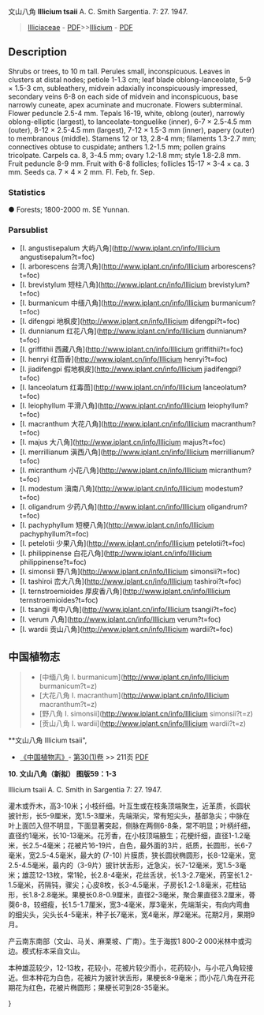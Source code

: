 文山八角 **Illicium tsaii** A. C. Smith Sargentia. 7: 27. 1947.

> [Illiciaceae](http://www.iplant.cn/info/Illiciaceae?t=foc) - [PDF](http://www.iplant.cn/foc/pdf/Illiciaceae.pdf)>>[Illicium](http://www.iplant.cn/info/Illicium?t=foc) - [PDF](http://www.iplant.cn/foc/pdf/Illicium.pdf)

## Description

Shrubs or trees, to 10 m tall. Perules small, inconspicuous. Leaves in clusters at distal nodes; petiole 1-1.3 cm; leaf blade oblong-lanceolate, 5-9 × 1.5-3 cm, subleathery, midvein adaxially inconspicuously impressed, secondary veins 6-8 on each side of midvein and inconspicuous, base narrowly cuneate, apex acuminate and mucronate. Flowers subterminal. Flower peduncle 2.5-4 mm. Tepals 16-19, white, oblong (outer), narrowly oblong-elliptic (largest), to lanceolate-tonguelike (inner), 6-7 × 2.5-4.5 mm (outer), 8-12 × 2.5-4.5 mm (largest), 7-12 × 1.5-3 mm (inner), papery (outer) to membranous (middle). Stamens 12 or 13, 2.8-4 mm; filaments 1.3-2.7 mm; connectives obtuse to cuspidate; anthers 1.2-1.5 mm; pollen grains tricolpate. Carpels ca. 8, 3-4.5 mm; ovary 1.2-1.8 mm; style 1.8-2.8 mm. Fruit peduncle 8-9 mm. Fruit with 6-8 follicles; follicles 15-17 × 3-4 × ca. 3 mm. Seeds ca. 7 × 4 × 2 mm. Fl. Feb, fr. Sep.

### Statistics
● Forests; 1800-2000 m. SE Yunnan.

### Parsublist

* [I.  angustisepalum  大屿八角](http://www.iplant.cn/info/Illicium angustisepalum?t=foc)
* [I.  arborescens  台湾八角](http://www.iplant.cn/info/Illicium arborescens?t=foc)
* [I.  brevistylum  短柱八角](http://www.iplant.cn/info/Illicium brevistylum?t=foc)
* [I.  burmanicum  中缅八角](http://www.iplant.cn/info/Illicium burmanicum?t=foc)
* [I.  difengpi  地枫皮](http://www.iplant.cn/info/Illicium difengpi?t=foc)
* [I.  dunnianum  红花八角](http://www.iplant.cn/info/Illicium dunnianum?t=foc)
* [I.  griffithii  西藏八角](http://www.iplant.cn/info/Illicium griffithii?t=foc)
* [I.  henryi  红茴香](http://www.iplant.cn/info/Illicium henryi?t=foc)
* [I.  jiadifengpi  假地枫皮](http://www.iplant.cn/info/Illicium jiadifengpi?t=foc)
* [I.  lanceolatum  红毒茴](http://www.iplant.cn/info/Illicium lanceolatum?t=foc)
* [I.  leiophyllum  平滑八角](http://www.iplant.cn/info/Illicium leiophyllum?t=foc)
* [I.  macranthum  大花八角](http://www.iplant.cn/info/Illicium macranthum?t=foc)
* [I.  majus  大八角](http://www.iplant.cn/info/Illicium majus?t=foc)
* [I.  merrillianum  滇西八角](http://www.iplant.cn/info/Illicium merrillianum?t=foc)
* [I.  micranthum  小花八角](http://www.iplant.cn/info/Illicium micranthum?t=foc)
* [I.  modestum  滇南八角](http://www.iplant.cn/info/Illicium modestum?t=foc)
* [I.  oligandrum  少药八角](http://www.iplant.cn/info/Illicium oligandrum?t=foc)
* [I.  pachyphyllum  短梗八角](http://www.iplant.cn/info/Illicium pachyphyllum?t=foc)
* [I.  petelotii  少果八角](http://www.iplant.cn/info/Illicium petelotii?t=foc)
* [I.  philippinense  白花八角](http://www.iplant.cn/info/Illicium philippinense?t=foc)
* [I.  simonsii  野八角](http://www.iplant.cn/info/Illicium simonsii?t=foc)
* [I.  tashiroi  峦大八角](http://www.iplant.cn/info/Illicium tashiroi?t=foc)
* [I.  ternstroemioides  厚皮香八角](http://www.iplant.cn/info/Illicium ternstroemioides?t=foc)
* [I.  tsangii  粤中八角](http://www.iplant.cn/info/Illicium tsangii?t=foc)
* [I.  verum  八角](http://www.iplant.cn/info/Illicium verum?t=foc)
* [I.  wardii  贡山八角](http://www.iplant.cn/info/Illicium wardii?t=foc)


## 中国植物志

> * [中缅八角  I.  burmanicum](http://www.iplant.cn/info/Illicium burmanicum?t=z)
> * [大花八角  I.  macranthum](http://www.iplant.cn/info/Illicium macranthum?t=z)
> * [野八角  I.  simonsii](http://www.iplant.cn/info/Illicium simonsii?t=z)
> * [贡山八角  I.  wardii](http://www.iplant.cn/info/Illicium wardii?t=z)


**文山八角 Illicium tsaii",

* [《中国植物志》](http://www.iplant.cn/frps)- [第30(1)卷](http://www.iplant.cn/frps/vol/30(1)) >> 211页 [PDF](http://www.iplant.cn/frps/pdf/30(1)/211.PDF)


**10. 文山八角（新拟） 图版59：1-3**

Illicium tsaii A. C. Smith in Sargentia 7: 27. 1947.

灌木或乔木，高3-10米；小枝纤细。叶互生或在枝条顶端聚生，近革质，长圆状披针形，长5-9厘米，宽1.5-3厘米，先端渐尖，常有短尖头，基部急尖；中脉在叶上面凹入但不明显，下面显著突起，侧脉在两侧6-8条，常不明显；叶柄纤细，直径约1毫米，长10-13毫米。花芳香，在小枝顶端腋生；花梗纤细，直径1-1.2毫米，长2.5-4毫米；花被片16-19片，白色，最外面的3片，纸质，长圆形，长6-7毫米，宽2.5-4.5毫米，最大的 (7-10) 片膜质，狭长圆状椭圆形，长8-12毫米，宽2.5-4.5毫米，最内的（3-9片）披针状舌形，近急尖，长7-12毫米，宽1.5-3毫米；雄蕊12-13枚，常1轮，长2.8-4毫米，花丝舌状，长1.3-2.7毫米，药室长1.2-1.5毫米，药隔钝，骤尖；心皮8枚，长3-4.5毫米，子房长1.2-1.8毫米，花柱钻形，长1.8-2.8毫米。果梗长0.8-0.9厘米，直径2-3毫米，聚合果直径3.2厘米，蓇葖6-8，较细瘦，长1.5-1.7厘米，宽3-4毫米，厚3毫米，先端渐尖，有向内弯曲的细尖头，尖头长4-5毫米，种子长7毫米，宽4毫米，厚2毫米。花期2月，果期9月。

产云南东南部（文山、马关、麻栗坡、广南）。生于海拔1 800-2 000米林中或沟边。模式标本采自文山。

本种雄蕊较少，12-13枚，花较小，花被片较少而小，花药较小，与小花八角较接近。但本种花为白色，花被片为披针状舌形，果梗长8-9毫米；而小花八角在开花期花为红色，花被片椭圆形；果梗长可到28-35毫米。

}